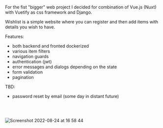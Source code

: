 For the fist "bigger" web project I decided for combination of Vue.js (Nuxt) with Vuetify as css framework and Django.

Wishlist is a simple website where you can register and then add items with details you wish to have.

Features: 
- both backend and fronted dockerized
- various item filters
- navigation guards
- authentication (jwt)
- error messages and dialogs depending on the state
- form validation
- pagination

TBD:
- password reset by email (some day in distant future)

<br/>
<br/>


![Screenshot 2022-08-24 at 16 58 44](https://user-images.githubusercontent.com/69076772/186452313-7aeb8270-0e64-4b7e-bab5-81197a9bd3b8.JPG)

